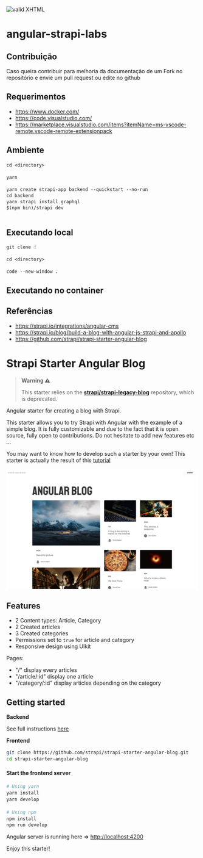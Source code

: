 [checkmark]: https://raw.githubusercontent.com/mozgbrasil/mozgbrasil.github.io/master/assets/images/logos/logo_32_32.png "MOZG"

![valid XHTML][checkmark]

# angular-strapi-labs

## Contribuição

Caso queira contribuir para melhoria da documentação de um Fork no repositório e envie um pull request ou edite no github

## Requerimentos

- https://www.docker.com/
- https://code.visualstudio.com/
- https://marketplace.visualstudio.com/items?itemName=ms-vscode-remote.vscode-remote-extensionpack

## Ambiente

```console
cd <directory>

yarn

yarn create strapi-app backend --quickstart --no-run
cd backend
yarn strapi install graphql
$(npm bin)/strapi dev


```

## Executando local

```
git clone ☝️

cd <directory>

code --new-window .
```

## Executando no container

## Referências

- https://strapi.io/integrations/angular-cms
- https://strapi.io/blog/build-a-blog-with-angular-js-strapi-and-apollo
- https://github.com/strapi/strapi-starter-angular-blog

#

# Strapi Starter Angular Blog

> **Warning :warning:**
>
> This starter relies on the **[strapi/strapi-legacy-blog](https://github.com/strapi/strapi-legacy-blog)** repository, which is deprecated.

Angular starter for creating a blog with Strapi.

This starter allows you to try Strapi with Angular with the example of a simple blog. It is fully customizable and due to the fact that it is open source, fully open to contributions. Do not hesitate to add new features etc ...

You may want to know how to develop such a starter by your own! This starter is actually the result of this [tutorial](https://strapi.io/blog/build-a-blog-with-angular-js-strapi-and-apollo)

![screenshot image](/screenshot.png)

## Features

- 2 Content types: Article, Category
- 2 Created articles
- 3 Created categories
- Permissions set to `true` for article and category
- Responsive design using UIkit

Pages:

- "/" display every articles
- "/article/:id" display one article
- "/category/:id" display articles depending on the category

## Getting started

**Backend**

See full instructions [here](https://github.com/strapi/strapi-legacy-blog)

**Frontend**

```bash
git clone https://github.com/strapi/strapi-starter-angular-blog.git
cd strapi-starter-angular-blog
```

#### Start the frontend server

```bash
# Using yarn
yarn install
yarn develop

# Using npm
npm install
npm run develop
```

Angular server is running here => [http://localhost:4200](http://localhost:4200)

Enjoy this starter!
